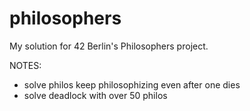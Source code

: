 # philosophers
My solution for 42 Berlin's Philosophers project.

NOTES:
- solve philos keep philosophizing even after one dies
- solve deadlock with over 50 philos
